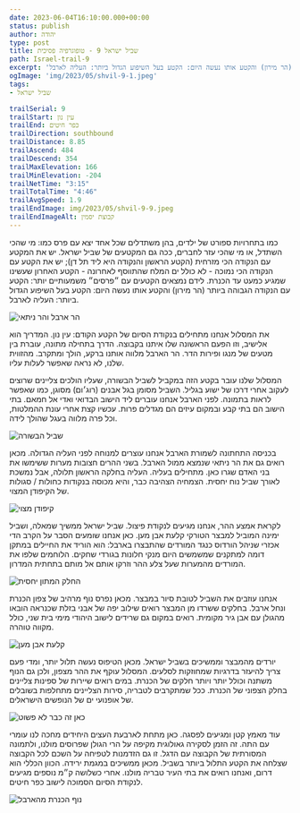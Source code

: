 ```yaml
---
date: 2023-06-04T16:10:00.000+00:00
status: publish
author: יהודה
type: post
title: שביל ישראל 9 - טופוגרפיה פסיכית
path: Israel-trail-9
excerpt: 'כמו בתחרויות ספורט של ילדים, בהן משתדלים שכל אחד יצא עם פרס כמו: מי שהכי השתדל, או מי שהכי עזר לחברים, ככה גם המקטעים של שביל ישראל. יש את המקטע עם הנקודה הכי מזרחית (הקטע הראשון והנקודה היא ליד תל דן); יש את הקטע עם הנקודה הכי נמוכה - לא כולל ים המלח שהתווסף לאחרונה - הקטע האחרון שעשינו שמגיע כמעט עד הכנרת. לידם נמצאים הקטעים עם ״פרסים״ משמעותיים יותר: הקטע עם הנקודה הגבוהה ביותר (הר מירון) והקטע אותו נעשה היום: הקטע בעל השיפוע הגדול ביותר: העליה לארבל'
ogImage: 'img/2023/05/shvil-9-1.jpeg'
tags:
- שביל ישראל

trailSerial: 9
trailStart: עין נון
trailEnd: כפר חיטים
trailDirection: southbound
trailDistance: 8.85
trailAscend: 484
trailDescend: 354
trailMaxElevation: 166
trailMinElevation: -204
trailNetTime: "3:15"
trailTotalTime: "4:46"
trailAvgSpeed: 1.9
trailEndImage: img/2023/05/shvil-9-9.jpeg
trailEndImageAlt: קבוצת יסמין
---
```


כמו בתחרויות ספורט של ילדים, בהן משתדלים שכל אחד יצא עם פרס כמו: מי שהכי השתדל, או מי שהכי עזר לחברים, ככה גם המקטעים של שביל ישראל. יש את המקטע עם הנקודה הכי מזרחית (הקטע הראשון והנקודה היא ליד תל דן); יש את הקטע עם הנקודה הכי נמוכה - לא כולל ים המלח שהתווסף לאחרונה - הקטע האחרון שעשינו שמגיע כמעט עד הכנרת. לידם נמצאים הקטעים עם ״פרסים״ משמעותיים יותר: הקטע עם הנקודה הגבוהה ביותר (הר מירון) והקטע אותו נעשה היום: הקטע בעל השיפוע הגדול ביותר: העליה לארבל.

![הר ארבל והר ניתאי](/img/2023/05/shvil-9-1.jpeg "הארבל - ההר והאתגר")

את המסלול אנחנו מתחילים בנקודת הסיום של הקטע הקודם: עין נון. המדריך הוא אלישיב, וזו הפעם הראשונה שלו איתנו בקבוצה. הדרך בתחילה מתונה, עוברת בין מטעים של מנגו ופירות הדר. הר הארבל מלווה אותנו ברקע, הולך ומתקרב. מהזווית שלנו, לא נראה שאפשר לעלות עליו. 

המסלול שלנו עובר בקטע הזה במקביל לשביל הבשורה, שעליו הולכים צליינים שרוצים לעקוב אחרי דרכו של ישוע בגליל. השביל מסומן בגל אבנים (רוג׳ום) מסוגן, כמו שאפשר לראות בתמונה. לפני הארבל אנחנו עוברים ליד הישוב הבדואי ואדי אל חמאם. בתי הישוב הם בתי קבע ובמקום עיזים הם מגדלים פרות. עכשיו קצת אחרי עונת ההמלטות, וכל פרה מלווה בעגל שהולך לידה. 

![שביל הבשורה](/img/2023/05/shvil-9-2.jpeg "שביל הבשורה")

בכניסה התחתונה לשמורת הארבל אנחנו עוצרים למנוחה לפני העליה הגדולה. מכאן רואים גם את הר ניתאי שנמצא ממול הארבל. בשני ההרים חצובות מערות ששימשו את בני האדם שגרו כאן. מתחילים בעליה. העליה בחלקה הראשון תלולה, אבל נמשכת לאורך שביל נוח יחסית. הצמחיה הצהיבה כבר, והיא מכוסה בנקודות כחולות / סגולות של הקיפודן המצוי.

![קיפודן מצוי](/img/2023/05/shvil-9-4.jpeg "קיפודן מצוי")

לקראת אמצע ההר, אנחנו מגיעים לנקודת פיצול. שביל ישראל ממשיך שמאלה, ושביל ימינה המוביל למבצר הטורקי קלעת אבן מען. כאן אנחנו שומעים הסבר על הקרב הדי אכזרי שניהל הורדוס כנגד המורדים שהתבצרו בארבל: הוא הוריד את החיילים במתקן דומה למתקנים שמשמשים היום מנקי חלונות בגורדי שחקים. הלוחמים שלפו את המורדים מהמערות שעל צלע ההר וזרקו אותם אל מותם בתחתית המדרון. 

![החלק המתון יחסית](/img/2023/05/shvil-9-5.jpeg "החלק המתון יחסית")

אנחנו עוזבים את השביל לטובת סיור במבצר. מכאן נפרס נוף מרהיב של צפון הכנרת ונחל ארבל. בחלקים ששרדו מן המבצר רואים שילוב יפה של אבני בזלת שכנראה הובאו מהגולן עם אבן גיר מקומית. רואים במקום גם שרידים לישוב היהודי מימי בית שני, כולל מקווה טוהרה. 

![קלעת אבן מען](/img/2023/05/shvil-9-6.jpeg "קלעת אבן מען")

יורדים מהמבצר וממשיכים בשביל ישראל. מכאן הטיפוס נעשה תלול יותר, ומדי פעם צריך להיעזר בדרגיות שמחוזקות לסלעים. המסלול עוקף את ההר מצפון, ולכן גם הנוף משתנה וכולל יותר ויותר חלקים של הכנרת. במים רואים שיירות של ספינות צליינים בחלק הצפוני של הכנרת. ככל שמתקרבים לטבריה, סירות הצליינים מתחלפות בשובלים של אופנועי ים של הנופשים הישראלים.

![כאן זה כבר לא פשוט](/img/2023/05/shvil-9-7.jpeg "כאן זה כבר לא פשוט")

עוד מאמץ קטן ומגיעים לפסגה. כאן מתחת לארבעת העצים היחידים מחכה לנו עומרי עם התה. זה הזמן לסקירה גאולוגית מקיפה על הרי הגולן שפרוסים מולנו, ולתמונה המסורתית של הקבוצה עם הדגל. זו גם הזדמנות לטפיחה על השכם לכל הקבוצה שצלחה את הקטע התלול ביותר בשביל. מכאן ממשיכים במגמת ירידה. הכוון הכללי הוא דרום, ואנחנו רואים את בתי העיר טבריה מולנו. אחרי כשלושה ק״מ נוספים מגיעים לנקודת הסיום הסמוכה לישוב כפר חיטים. 

![נוף הכנרת מהארבל](/img/2023/05/shvil-9-8.jpeg "נוף הכנרת מהארבל - היה שווה")

